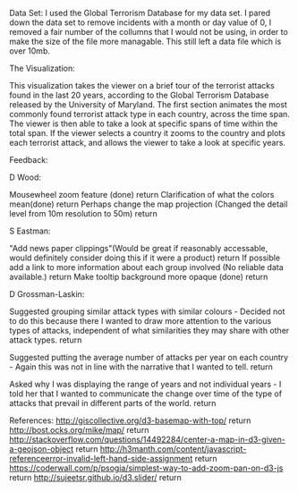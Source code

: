 
Data Set:
I used the Global Terrorism Database for my data set. I pared down the data set to remove incidents with a month or day value of 0,
I removed a fair number of the collumns that I would not be using, in order to make the size of the file more managable. This still left a data file which is over 10mb. 

The Visualization:

This visualization takes the viewer on a brief tour of the terrorist attacks found in the last 20 years, according to the Global Terrorism Database released by the University of Maryland. The first section animates the most commonly found terrorist attack type in each country, across the time span. The viewer is then able to take a look at specific spans of time within the total span. If the viewer selects a country it zooms to the country and plots each terrorist attack, and allows the viewer to take a look at specific years.

Feedback:

D Wood:

Mousewheel zoom feature (done)  return
Clarification of what the colors mean(done)   return
Perhaps change the map projection (Changed the detail level from 10m resolution to 50m)   return

S Eastman:

"Add news paper clippings"(Would be great if reasonably accessable, would definitely consider doing this if it were a product)  return
If possible add a link to more information about each group involved (No reliable data available.)  return
Make tooltip background more opaque (done)  return

D Grossman-Laskin:

Suggested grouping similar attack types with similar colours - Decided not to do this because there I wanted to draw more attention to the various types of attacks, independent of what similarities they may share with other attack types.   return

Suggested putting the average number of attacks per year on each country - Again this was not in line with the narrative that I wanted to tell.   return

Asked why I was displaying the range of years and not individual years - I told her that I wanted to communicate the change over time of the type of attacks that prevail in different parts of the world.   return




References:
http://giscollective.org/d3-basemap-with-top/   return
http://bost.ocks.org/mike/map/   return
http://stackoverflow.com/questions/14492284/center-a-map-in-d3-given-a-geojson-object   return
http://h3manth.com/content/javascript-referenceerror-invalid-left-hand-side-assignment   return
https://coderwall.com/p/psogia/simplest-way-to-add-zoom-pan-on-d3-js   return
http://sujeetsr.github.io/d3.slider/  return

